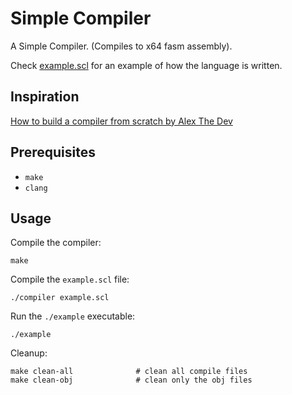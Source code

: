 # Simple Compiler

A Simple Compiler. (Compiles to x64 fasm assembly).

Check [example.scl](https://github.com/smyk07/simple-compiler/blob/main/example.scl) for an example of how the language is written.

## Inspiration

[How to build a compiler from scratch by Alex The Dev](https://youtu.be/HOe2YFnzO2I)

## Prerequisites

- `make`
- `clang`

## Usage

Compile the compiler:

```
make
```

Compile the `example.scl` file:

```
./compiler example.scl
```

Run the `./example` executable:

```
./example
```

Cleanup:

```
make clean-all              # clean all compile files
make clean-obj              # clean only the obj files
```
